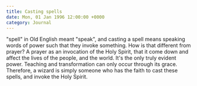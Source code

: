 ```yaml
---
title: Casting spells
date: Mon, 01 Jan 1996 12:00:00 +0000
category: Journal
---
```


"spell" in Old English meant "speak", and casting a spell means speaking
words of power such that they invoke something.  How is that different
from prayer?  A prayer as an invocation of the Holy Spirit, that it come
down and affect the lives of the people, and the world.  It's the only
truly evident power.  Teaching and transformation can only occur through
its grace.  Therefore, a wizard is simply someone who has the faith to
cast these spells, and invoke the Holy Spirit.


